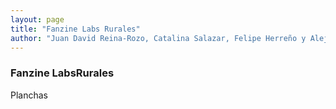 ```yaml
---
layout: page
title: "Fanzine Labs Rurales"
author: "Juan David Reina-Rozo, Catalina Salazar, Felipe Herreño y Alejandra Cala"
---
```


### Fanzine LabsRurales

Planchas
